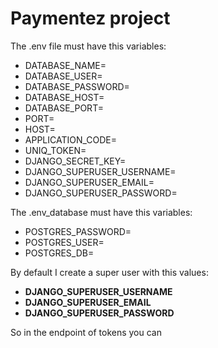 # Paymentez project

The .env file must have this variables:<br>
 * DATABASE_NAME=
 * DATABASE_USER=
 * DATABASE_PASSWORD= 
 * DATABASE_HOST= 
 * DATABASE_PORT= 
 * PORT= 
 * HOST=
 * APPLICATION_CODE= 
 * UNIQ_TOKEN= 
 * DJANGO_SECRET_KEY= 
 * DJANGO_SUPERUSER_USERNAME= 
 * DJANGO_SUPERUSER_EMAIL= 
 * DJANGO_SUPERUSER_PASSWORD=

The .env_database must have this variables:<br>
 * POSTGRES_PASSWORD= 
 * POSTGRES_USER= 
 * POSTGRES_DB=

By default I create a super user with this values:<br>

* **DJANGO_SUPERUSER_USERNAME** 
* **DJANGO_SUPERUSER_EMAIL**
* **DJANGO_SUPERUSER_PASSWORD**

So in the endpoint of tokens you can 
